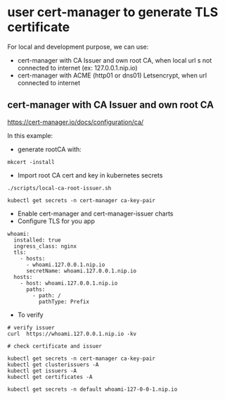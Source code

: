 # user cert-manager to generate TLS certificate

For local and development purpose, we can use:
- cert-manager with CA Issuer and own root CA, when local url s not connected to internet (ex: 127.0.0.1.nip.io)
- cert-manager with ACME (http01 or dns01) Letsencrypt, when url connected to internet

## cert-manager with CA Issuer and own root CA

https://cert-manager.io/docs/configuration/ca/

In this example:
- generate rootCA with:

```
mkcert -install
```

- Import root CA cert and key in kubernetes secrets

```
./scripts/local-ca-root-issuer.sh

kubectl get secrets -n cert-manager ca-key-pair
```

- Enable  cert-manager and cert-manager-issuer charts
- Configure TLS for you app

```
whoami:
  installed: true
  ingress_class: nginx
  tls:
    - hosts:
      - whoami.127.0.0.1.nip.io
      secretName: whoami.127.0.0.1.nip.io
  hosts:
    - host: whoami.127.0.0.1.nip.io
      paths:
        - path: /
          pathType: Prefix
```

- To verify
```
# verify issuer
curl  https://whoami.127.0.0.1.nip.io -kv

# check certificate and issuer

kubectl get secrets -n cert-manager ca-key-pair
kubectl get clusterissuers -A
kubectl get issuers -A
kubectl get certificates -A

kubectl get secrets -n default whoami-127-0-0-1.nip.io
```
